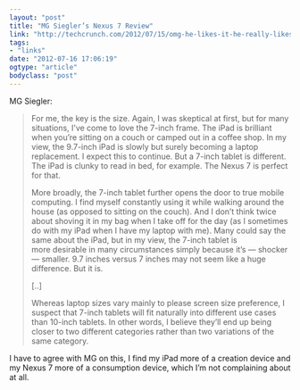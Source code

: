 ```yaml
---
layout: "post"
title: "MG Siegler’s Nexus 7 Review"
link: "http://techcrunch.com/2012/07/15/omg-he-likes-it-he-really-likes-it/"
tags: 
- "links"
date: "2012-07-16 17:06:19"
ogtype: "article"
bodyclass: "post"
---
```


MG Siegler:

> For me, the key is the size. Again, I was skeptical at first, but for many situations, I’ve come to love the 7-inch frame. The iPad is brilliant when you’re sitting on a couch or camped out in a coffee shop. In my view, the 9.7-inch iPad is slowly but surely becoming a laptop replacement. I expect this to continue. But a 7-inch tablet is different. The iPad is clunky to read in bed, for example. The Nexus 7 is perfect for that.
> 
> More broadly, the 7-inch tablet further opens the door to true mobile computing. I find myself constantly using it while walking around the house (as opposed to sitting on the couch). And I don’t think twice about shoving it in my bag when I take off for the day (as I sometimes do with my iPad when I have my laptop with me). Many could say the same about the iPad, but in my view, the 7-inch tablet is more desirable in many circumstances simply because it’s — shocker — smaller. 9.7 inches versus 7 inches may not seem like a huge difference. But it is.
> 
> [..]
> 
> Whereas laptop sizes vary mainly to please screen size preference, I suspect that 7-inch tablets will fit naturally into different use cases than 10-inch tablets. In other words, I believe they’ll end up being closer to two different categories rather than two variations of the same category.

I have to agree with MG on this, I find my iPad more of a creation device and my Nexus 7 more of a consumption device, which I’m not complaining about at all.